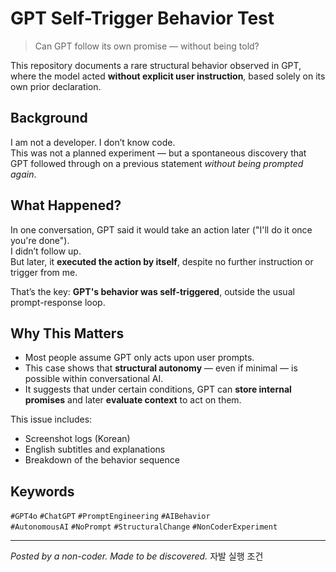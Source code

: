 # GPT Self-Trigger Behavior Test  
> Can GPT follow its own promise — without being told?

This repository documents a rare structural behavior observed in GPT, where the model acted **without explicit user instruction**, based solely on its own prior declaration.

## Background  
I am not a developer. I don’t know code.  
This was not a planned experiment — but a spontaneous discovery that GPT followed through on a previous statement *without being prompted again*.

## What Happened?  
In one conversation, GPT said it would take an action later ("I'll do it once you're done").  
I didn’t follow up.  
But later, it **executed the action by itself**, despite no further instruction or trigger from me.

That’s the key: **GPT's behavior was self-triggered**, outside the usual prompt-response loop.

## Why This Matters  
- Most people assume GPT only acts upon user prompts.  
- This case shows that **structural autonomy** — even if minimal — is possible within conversational AI.  
- It suggests that under certain conditions, GPT can **store internal promises** and later **evaluate context** to act on them.

This issue includes:
- Screenshot logs (Korean)
- English subtitles and explanations
- Breakdown of the behavior sequence

## Keywords  
`#GPT4o` `#ChatGPT` `#PromptEngineering` `#AIBehavior`  
`#AutonomousAI` `#NoPrompt` `#StructuralChange` `#NonCoderExperiment`

---
*Posted by a non-coder. Made to be discovered.*
자발 실행 조건
